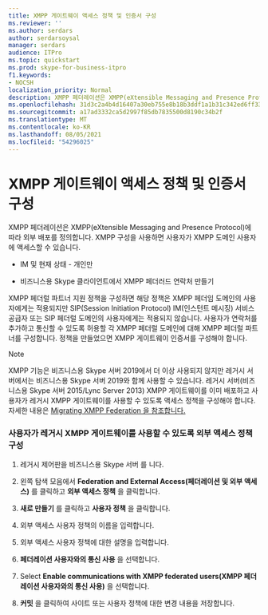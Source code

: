```yaml
---
title: XMPP 게이트웨이 액세스 정책 및 인증서 구성
ms.reviewer: ''
ms.author: serdars
author: serdarsoysal
manager: serdars
audience: ITPro
ms.topic: quickstart
ms.prod: skype-for-business-itpro
f1.keywords:
- NOCSH
localization_priority: Normal
description: XMPP 페더레이션은 XMPP(eXtensible Messaging and Presence Protocol)에 따라 외부 배포를 정의합니다. XMPP 구성을 사용하면 사용자가 XMPP 도메인 사용자에 액세스할 수 있습니다.
ms.openlocfilehash: 31d3c2a4b4d16407a30eb755e8b18b3ddf1a1b31c342ed6ff3384bbcef3afbc6
ms.sourcegitcommit: a17ad3332ca5d2997f85db7835500d8190c34b2f
ms.translationtype: MT
ms.contentlocale: ko-KR
ms.lasthandoff: 08/05/2021
ms.locfileid: "54296025"
---
```

# <a name="configure-xmpp-gateway-access-policies-and-certificates"></a>XMPP 게이트웨이 액세스 정책 및 인증서 구성

XMPP 페더레이션은 XMPP(eXtensible Messaging and Presence Protocol)에 따라 외부 배포를 정의합니다. XMPP 구성을 사용하면 사용자가 XMPP 도메인 사용자에 액세스할 수 있습니다.
  
- IM 및 현재 상태 - 개인만
    
- 비즈니스용 Skype 클라이언트에서 XMPP 페더러드 연락처 만들기
    
XMPP 페더럴 파트너 지원 정책을 구성하면 해당 정책은 XMPP 페더임 도메인의 사용자에게는 적용되지만 SIP(Session Initiation Protocol) IM(인스턴트 메시징) 서비스 공급자 또는 SIP 페더럴 도메인의 사용자에게는 적용되지 않습니다. 사용자가 연락처를 추가하고 통신할 수 있도록 허용할 각 XMPP 페더럴 도메인에 대해 XMPP 페더럴 파트너를 구성합니다. 정책을 만들었으면 XMPP 게이트웨이 인증서를 구성해야 합니다. 
  
> [!NOTE]
> XMPP 기능은 비즈니스용 Skype 서버 2019에서 더 이상 사용되지 않지만 레거시 서버에서는 비즈니스용 Skype 서버 2019와 함께 사용할 수 있습니다. 레거시 서버(비즈니스용 Skype 서버 2015/Lync Server 2013) XMPP 게이트웨이를 이미 배포하고 사용자가 레거시 XMPP 게이트웨이를 사용할 수 있도록 액세스 정책을 구성해야 합니다. 자세한 내용은 [Migrating XMPP Federation 을 참조합니다.](migrating-xmpp-federation.md) 
  
### <a name="configure-an-external-access-policy-to-enable-users-for-legacy-xmpp-gateway"></a>사용자가 레거시 XMPP 게이트웨이를 사용할 수 있도록 외부 액세스 정책 구성

1. 레거시 제어판을 비즈니스용 Skype 서버 를 니다.
    
2. 왼쪽 탐색 모음에서 **Federation and External Access(페더레이션 및 외부 액세스)** 를 클릭하고 **외부 액세스 정책** 을 클릭합니다.
    
3. **새로 만들기** 를 클릭하고 **사용자 정책** 을 클릭합니다.
    
4. 외부 액세스 사용자 정책의 이름을 입력합니다.
    
5. 외부 액세스 사용자 정책에 대한 설명을 입력합니다.
    
6. **페더레이션 사용자와의 통신 사용** 을 선택합니다.
    
7. Select **Enable communications with XMPP federated users(XMPP 페더레이션 사용자와의 통신 사용)** 을 선택합니다.
    
8. **커밋** 을 클릭하여 사이트 또는 사용자 정책에 대한 변경 내용을 저장합니다. 
    

